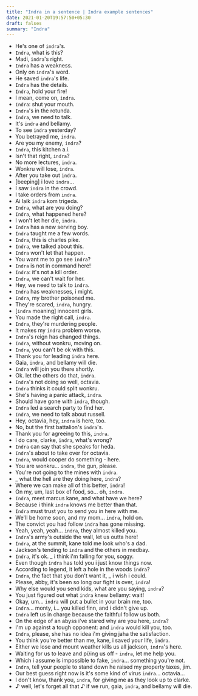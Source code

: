 ```yaml
---
title: "Indra in a sentence | Indra example sentences"
date: 2021-01-20T19:57:50+05:30
draft: falses
summary: "Indra"
---
```

- He's one of `indra`'s.
- `Indra`, what is this?
- Madi, `indra`'s right.
- `Indra` has a weakness.
- Only on `indra`'s word.
- He saved `indra`'s life.
- `Indra` has the details.
- `Indra`, hold your fire!
- I mean, come on, `indra`.
- `Indra`: shut your mouth.
- `Indra`'s in the rotunda.
- `Indra`, we need to talk.
- It's `indra` and bellamy.
- To see `indra` yesterday?
- You betrayed me, `indra`.
- Are you my enemy, `indra`?
- `Indra`, this kitchen a.i.
- Isn't that right, `indra`?
- No more lectures, `indra`.
- Wonkru will lose, `indra`.
- After you take out `indra`.
- [beeping] i love `indra`...
- I saw `indra` in the crowd.
- I take orders from `indra`.
- Ai laik `indra` kom trigeda.
- `Indra`, what are you doing?
- `Indra`, what happened here?
- I won't let her die, `indra`.
- `Indra` has a new serving boy.
- `Indra` taught me a few words.
- `Indra`, this is charles pike.
- `Indra`, we talked about this.
- `Indra` won't let that happen.
- You want me to go see `indra`?
- `Indra` is not in command here!
- `Indra`: it's not a kill order.
- `Indra`, we can't wait for her.
- Hey, we need to talk to `indra`.
- `Indra` has weaknesses, i might.
- `Indra`, my brother poisoned me.
- They're scared, `indra`, hungry.
- [`indra` moaning] innocent girls.
- You made the right call, `indra`.
- `Indra`, they're murdering people.
- It makes my `indra` problem worse.
- `Indra`'s reign has changed things.
- `Indra`, without wonkru, moving on.
- `Indra`, you can't be ok with this.
- Thank you for leading `indra` here.
- Gaia, `indra`, and bellamy will die.
- `Indra` will join you there shortly.
- Ok. let the others do that, `indra`.
- `Indra`'s not doing so well, octavia.
- `Indra` thinks it could split wonkru.
- She's having a panic attack, `indra`.
- Should have gone with `indra`, though.
- `Indra` led a search party to find her.
- `Indra`, we need to talk about russell.
- Hey, octavia, hey, `indra` is here, too.
- No, but the first battalion's `indra`'s.
- Thank you for agreeing to this, `indra`.
- I do care, clarke, `indra`, what's wrong?
- `Indra` can say that she speaks for heda.
- `Indra`'s about to take over for octavia.
- `Indra`, would cooper do something - here.
- You are wonkru... `indra`, the gun, please.
- You're not going to the mines with `indra`.
- _ what the hell are they doing here, `indra`?
- Where we can make all of this better, `indra`!
- On my, um, last box of food, so... oh, `indra`.
- `Indra`, meet marcus kane, and what have we here?
- Because i think `indra` knows me better than that.
- `Indra` must trust you to send you in here with me.
- We'll be home soon, and my mom... `indra`, hold on.
- The convict you had follow `indra` has gone missing.
- Yeah, yeah, yeah... `indra`, they almost killed you.
- `Indra`'s army's outside the wall, let us outta here!
- `Indra`, at the summit, kane told me look who's a dad.
- Jackson's tending to `indra` and the others in medbay.
- `Indra`, it's ok. _ i think i'm falling for you, soggy.
- Even though `indra` has told you i just know things now.
- According to legend, it left a hole in the woods `indra`?
- `Indra`, the fact that you don't want it, _ i wish i could.
- Please, abby, it's been so long our fight is over, `indra`!
- Why else would you send kids, what are you saying, `indra`?
- You just figured out what `indra` knew bellamy: wait!
- Okay, um... `indra` will put a bullet in your brain me, too.
- `Indra`... monty, i... you killed finn, and i didn't give up.
- `Indra` left us in charge because the faithful follow us both.
- On the edge of an abyss i've stared why are you here, `indra`?
- I'm up against a tough opponent: and `indra` would kill you, too.
- `Indra`, please, she has no idea i'm giving jaha the satisfaction.
- You think you're better than me, kane, i saved your life, `indra`.
- Either we lose and mount weather kills us all jackson, `indra`'s here.
- Waiting for us to leave and piing us oﬀ - `indra`, let me help you.
- Which i assume is impossible to fake, `indra`... something you're not.
- `Indra`, tell your people to stand down he raised my property taxes, jim.
- Our best guess right now is it's some kind of virus `indra`... octavia...
- I don't know, thank you, `indra`, for giving me as they look up to clarke.
- ♪ well, let's forget all that ♪ if we run, gaia, `indra`, and bellamy will die.
                 
